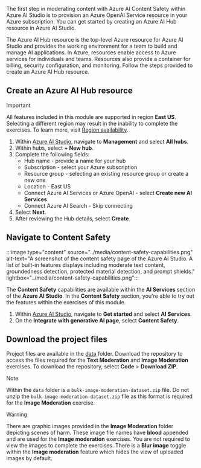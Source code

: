 The first step in moderating content with Azure AI Content Safety within Azure AI Studio is to provision an Azure OpenAI Service resource in your Azure subscription. You can get started by creating an Azure AI Hub resource in Azure AI Studio.

The Azure AI Hub resource is the top-level Azure resource for Azure AI Studio and provides the working environment for a team to build and manage AI applications. In Azure, resources enable access to Azure services for individuals and teams. Resources also provide a container for billing, security configuration, and monitoring. Follow the steps provided to create an Azure AI Hub resource.

## Create an Azure AI Hub resource

> [!IMPORTANT]
> All features included in this module are supported in region **East US**. Selecting a different region may result in the inability to complete the exercises. To learn more, visit [Region availability](/azure/ai-services/content-safety/overview).

1. Within [Azure AI Studio](https://ai.azure.com/), navigate to **Management** and select **All hubs**.
1. Within hubs, select **+ New hub**.
1. Complete the following fields:
    - Hub name - provide a name for your hub
    - Subscription - select your Azure subscription
    - Resource group - selecting an existing resource group or create a new one
    - Location - East US
    - Connect Azure AI Services or Azure OpenAI - select **Create new AI Services**
    - Connect Azure AI Search - Skip connecting
1. Select **Next**.
1. After reviewing the Hub details, select **Create**.

## Navigate to Content Safety

:::image type="content" source="../media/content-safety-capabilities.png" alt-text="A screenshot of the content safety page of the Azure AI Studio. A list of built-in features displays including moderate text content, groundedness detection, protected material detection, and prompt shields." lightbox="../media/content-safety-capabilities.png":::

The **Content Safety** capabilities are available within the **AI Services** section of the **Azure AI Studio**. In the **Content Safety** section, you're able to try out the features within the exercises of this module.

1. Within [Azure AI Studio](https://ai.azure.com/), navigate to **Get started** and select **AI Services**.
1. On the **Integrate with generative AI page**, select **Content Safety**.

## Download the project files

Project files are available in the [data](https://github.com/Azure-Samples/RAI-workshops/) folder. Download the repository to access the files required for the **Text Moderation** and **Image Moderation** exercises. To download the repository, select **Code** > **Download ZIP**.

> [!NOTE]
> Within the `data` folder is a `bulk-image-moderation-dataset.zip` file. Do not unzip the `bulk-image-moderation-dataset.zip` file as this format is required for the **Image Moderation** exercise.

> [!WARNING]
> There are graphic images provided in the **Image Moderation** folder depicting scenes of harm. These image file names have **blood** appended and are used for the **Image moderation** exercises. You are not required to view the images to complete the exercises. There is a **Blur image** toggle within the **Image moderation** feature which hides the view of uploaded images by default.
